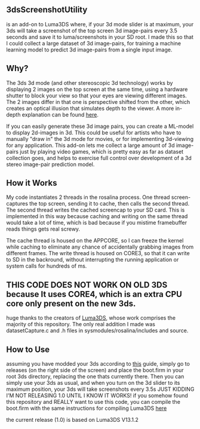 ## 3dsScreenshotUtility 
is an add-on to Luma3DS where, if your 3d mode slider is at maximum, your 3ds will take a screenshot of the top screen 3d image-pairs every 3.5 seconds and save it to luma/screenshots in your SD root. I made this so that I could collect a large dataset of 3d image-pairs, for training a machine learning model to predict 3d image-pairs from a single input image.

## Why?
The 3ds 3d mode (and other stereoscopic 3d technology) works by displaying 2 images on the top screen at the same time, using a hardware shutter to block your view so that your eyes are viewing different images. The 2 images differ in that one is perspective shifted from the other, which creates an optical illusion that simulates depth to the viewer. A more in-depth explanation can be found [here](https://gbatemp.net/threads/better-stereoscopic-3d-patches-cheat-codes-releases-development-and-discussion.625945/). 

If you can easily generate these 3d image pairs, you can create a ML-model to display 2d-images in 3d. This could be useful for artists who have to manually "draw in" the 3d mode for movies, or for implementing 3d-viewing for any application. This add-on lets me collect a large amount of 3d image-pairs just by playing video games, which is pretty easy as far as dataset collection goes, and helps to exercise full control over development of a 3d stereo image-pair prediction model.

## How it Works
My code instantiates 2 threads in the rosalina process. One thread screen-captures the top screen, sending it to cache, then calls the second thread. The second thread writes the cached screencap to your SD card. This is implemented in this way because caching and writing on the same thread would take a lot of time, which is bad because if you mistime framebuffer reads things gets real screwy.

The cache thread is housed on the APPCORE, so I can freeze the kernel while caching to eliminate any chance of accidentally grabbing images from different frames. The write thread is housed on CORE3, so that it can write to SD in the backround, without interrupting the running application or system calls for hundreds of ms. 


## THIS CODE DOES NOT WORK ON OLD 3DS because It uses CORE4, which is an extra CPU core only present on the new 3ds.


huge thanks to the creators of [Luma3DS](https://github.com/LumaTeam/Luma3DS), whose work comprises the majority of this repository. The only real addition I made was datasetCapture.c and .h files in sysmodules/rosalina/includes and source. 

## How to Use 
assuming you have modded your 3ds according to [this](https://3ds.hacks.guide/) guide, simply go to releases (on the right side of the screen) and place the boot.firm in your root 3ds directory, replacing the one thats currently there. Then you can simply use your 3ds as usual, and when you turn on the 3d slider to its maximum position, your 3ds will take screenshots every 3.5s JUST KIDDING I'M NOT RELEASING 1.0 UNTIL I KNOW IT WORKS!
if you somehow found this repository and REALLY want to use this code, you can compile the boot.firm with the same instructions for compiling Luma3DS [here](https://github.com/LumaTeam/Luma3DS)

the current release (1.0) is based on Luma3DS V13.1.2

